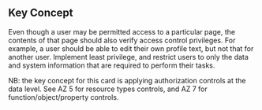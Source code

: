 ## Key Concept

Even though a user may be permitted access to a particular page, the contents of that page should also verify access control privileges. For example, a user should be able to edit their own profile text, but not that for another user. Implement least privilege, and restrict users to only the data and system information that are required to perform their tasks.

NB: the key concept for this card is applying authorization controls at the data level. See AZ 5 for resource types controls, and AZ 7 for function/object/property controls.
